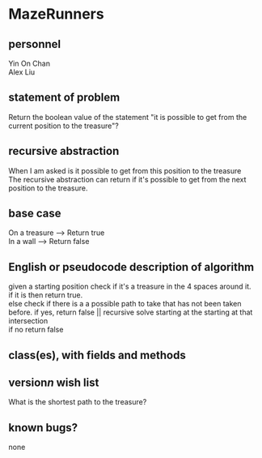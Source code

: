 # MazeRunners
## personnel
Yin On Chan  
Alex Liu
## statement of problem
Return the boolean value of the statement "it is possible to get from the current position to the treasure"?
## recursive abstraction 
When I am asked is it possible to get from this position to the treasure  
The recursive abstraction can return if it's possible to get from the next position to the treasure.
## base case
On a treasure --> Return true  
In a wall --> Return false  
## English or pseudocode description of algorithm
given a starting position
check if it's a treasure in the 4 spaces around it.  
if it is then return true.  
else check if there is a a possible path to take that has not been taken before.
if yes, return false || recursive solve starting at the starting at that intersection  
if no return false
## class(es), with fields and methods

## version*n* wish list
What is the shortest path to the treasure?

## known bugs?
none
